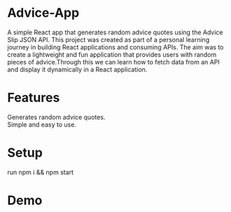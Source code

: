# Advice-App 
A simple React app that generates random advice quotes using the Advice Slip JSON API.
This project was created as part of a personal learning journey in building React applications and consuming APIs. The aim was to create a lightweight and fun application that provides users with random pieces of advice.Through this we can learn how to fetch data from an API and display it dynamically in a React application.

# Features 
Generates random advice quotes.  
Simple and easy to use. 

# Setup
run npm i && npm start 

# Demo
